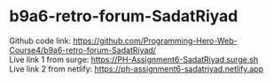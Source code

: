 ﻿# b9a6-retro-forum-SadatRiyad
Github code link: https://github.com/Programming-Hero-Web-Course4/b9a6-retro-forum-SadatRiyad/      <br>
Live link 1 from surge:  https://PH-Assignment6-SadatRiyad.surge.sh            <br>
Live link 2 from netlify: https://ph-assignment6-sadatriyad.netlify.app         <br>
